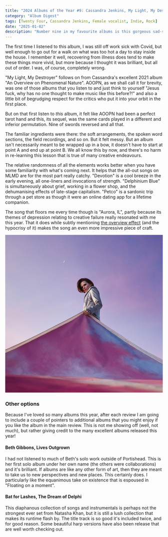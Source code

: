 ```yaml
---
title: "2024 Albums of the Year #9: Cassandra Jenkins, My Light, My Destroyer"
category: "Album Digest"
tags: [Twenty Four, Cassandra Jenkins, Female vocalist, Indie, Rock]
date: "2025-01-02"
description: "Number nine in my favourite albums is this gorgeous sad-sack album by Cassandra Jenkins"
---
```


The first time I listened to this album, I was still off work sick with Covid, but well enough to go out for a walk on what was too hot a day to stay inside the house. I remember it well, recovering from illness does tend to make these things more vivid, but more because I thought it was brilliant, but all out of order. I was, of course, completely wrong.

"My Light, My Destroyer" follows on from Cassandra's excellent 2021 album "An Overview on Phenomenal Nature". AOOPN, as we shall call it for brevity, was one of those albums that you listen to and just think to yourself "Jesus fuck, why has no one thought to make music like this before?!" and also a little bit of begrudging respect for the critics who put it into your orbit in the first place. 

But on that first listen to *this* album, it felt like AOOPN had been a perfect tarot hand and this, its sequel, was the same cards played in a different and inferior permutation. Nine of swords reversed and all that.

The familiar ingredients were there: the soft arrangements, the spoken word sections, the field recordings, and so on. But it felt messy. But an album isn't necessarily meant to be wrapped up in a bow, it doesn't have to start at point A and end up at point B. We all know this by now, and there's no harm in re-learning this lesson that is true of many creative endeavours.

The relative randomness of all the elements works better when you have some familiarity with what's coming next. It helps that the all-out songs on MLMD are for the most part really catchy. "Devotion" is a cool breeze in the early evening, all one-liners and invocations of strength. "Delphinium Blue" is simultaneously about grief, working in a flower shop, and the dehumanising effects of late-stage capitalism. "Petco" is a sardonic trip through a pet store as though it were an online dating app for a lifetime companion. 

The song that floors me every time though is "Aurora, IL", partly because its themes of depression relating to creative failure really resonated with me this year. That it does while subtly mentioning [the overview effect](https://en.wikipedia.org/wiki/Overview_effect) (and the hypocrisy of it) makes the song an even more impressive piece of craft.  

![Cover of My Light, My Destroyer by Cassandra Jenkins](./images/cassandra-jenkins-destroyer.jpg)

### Other options

Because I've loved so many albums this year, after each review I am going to include a couple of pointers to additional albums that you might enjoy if you like the album in the main review. This is not me showing off (well, not much), but rather giving credit to the many excellent albums released this year!

#### Beth Gibbons, Lives Outgrown

I had not listened to much of Beth's solo work outside of Portishead. This is her first solo album under her own name (the others were collaborations) and it's brilliant. If albums are like any other form of art, then they are meant to take us to new perspectives and new places. This certainly does. I particularly like the equanimous take on existence that is espoused in "Floating on a moment".

#### Bat for Lashes, The Dream of Delphi

This diaphanous collection of songs and instrumentals is perhaps not the strongest ever set from Natasha Khan, but it is still a lush collection that makes its runtime flash by. The title track is so good it's included twice, and for good reason. Some beautiful harp versions have also been release that are well worth checking out. 